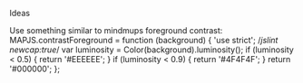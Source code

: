 Ideas

Use something similar to mindmups foreground contrast:
MAPJS.contrastForeground = function (background) {
	'use strict';
	/*jslint newcap:true*/
	var luminosity = Color(background).luminosity();
	if (luminosity < 0.5) {
		return '#EEEEEE';
	}
	if (luminosity < 0.9) {
		return '#4F4F4F';
	}
	return '#000000';
};